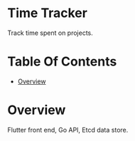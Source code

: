 # Time Tracker
Track time spent on projects.

# Table Of Contents
- [Overview](#overview)

# Overview
Flutter front end, Go API, Etcd data store.
